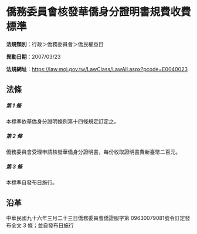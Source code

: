 # 僑務委員會核發華僑身分證明書規費收費標準


**法規類別**：行政＞僑務委員會＞僑民權益目

**異動日期**：2007/03/23  

**法規網址**：https://law.moj.gov.tw/LawClass/LawAll.aspx?pcode=E0040023



## 法條
##### 第 1 條
本標準依華僑身分證明條例第十四條規定訂定之。

##### 第 2 條
僑務委員會受理申請核發華僑身分證明書，每份收取證明書費新臺幣二百元。

##### 第 3 條
本標準自發布日施行。

## 沿革
中華民國九十六年三月二十三日僑務委員會僑證服字第 09630079081號令訂定發布全文 3  條；並自發布日施行
